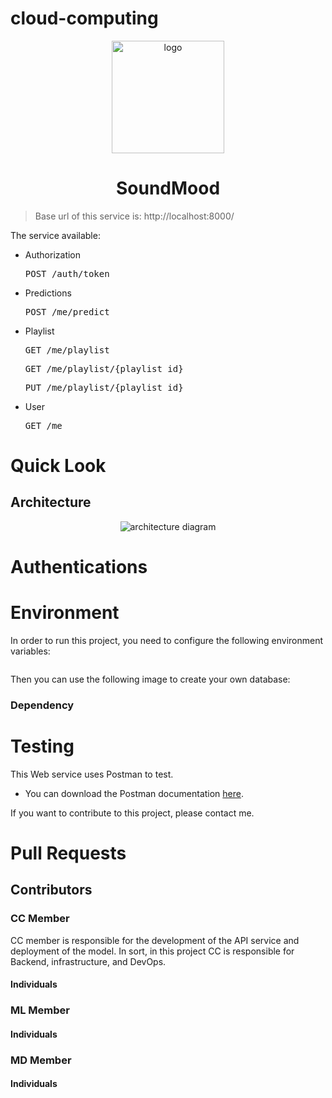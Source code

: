 # cloud-computing
<p align="center">
  <img src="image/soundmood.png" alt="logo" height="180" />
</p>

<h1 align="center">SoundMood</h1>

<div align="center">

</div>

> Base url of this service is: http://localhost:8000/

The service available:

- Authorization
  <pre>POST /auth/token</pre>

- Predictions
  <pre>POST /me/predict</pre>

- Playlist
  <pre>GET /me/playlist</pre>
  <pre>GET /me/playlist/{playlist_id}</pre>
  <pre>PUT /me/playlist/{playlist_id}</pre>

- User
  <pre>GET /me</pre>

# Quick Look

## Architecture

<p align="center">
  <img src="image/architecture.png" alt="architecture diagram" />
</p>

# Authentications




# Environment

In order to run this project, you need to configure the following environment variables:

```bash


```

Then you can use the following image to create your own database:


### Dependency


# Testing

This Web service uses Postman to test.

- You can download the Postman documentation [here]().

If you want to contribute to this project, please contact me.

# Pull Requests


## Contributors

### CC Member 
CC member is responsible for the development of the API service and deployment of the model. In sort, in this project CC is responsible for Backend, infrastructure, and DevOps.
#### Individuals



### ML Member
#### Individuals

### MD Member
#### Individuals
